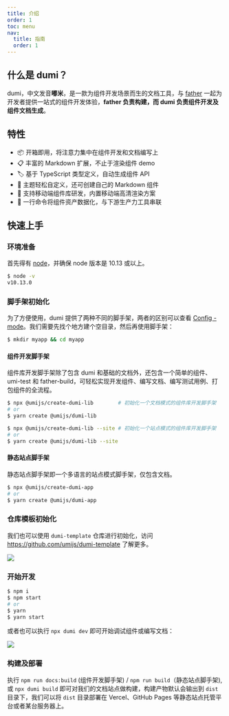 ```yaml
---
title: 介绍
order: 1
toc: menu
nav:
  title: 指南
  order: 1
---
```


## 什么是 dumi？

dumi，中文发音**嘟米**，是一款为组件开发场景而生的文档工具，与 [father](https://github.com/umijs/father) 一起为开发者提供一站式的组件开发体验，**father 负责构建，而 dumi 负责组件开发及组件文档生成**。

## 特性

- 📦 开箱即用，将注意力集中在组件开发和文档编写上
- 📋 丰富的 Markdown 扩展，不止于渲染组件 demo
- 🏷 基于 TypeScript 类型定义，自动生成组件 API
- 🎨 主题轻松自定义，还可创建自己的 Markdown 组件
- 📱 支持移动端组件库研发，内置移动端高清渲染方案
- 📡 一行命令将组件资产数据化，与下游生产力工具串联

## 快速上手

### 环境准备

首先得有 [node](https://nodejs.org/en/)，并确保 node 版本是 10.13 或以上。

```bash
$ node -v
v10.13.0
```

### 脚手架初始化

为了方便使用，dumi 提供了两种不同的脚手架，两者的区别可以查看 [Config - mode](/zh-CN/config#mode)。我们需要先找个地方建个空目录，然后再使用脚手架：

```bash
$ mkdir myapp && cd myapp
```

#### 组件开发脚手架

组件库开发脚手架除了包含 dumi 和基础的文档外，还包含一个简单的组件、umi-test 和 father-build，可轻松实现开发组件、编写文档、编写测试用例、打包组件的全流程。

```bash
$ npx @umijs/create-dumi-lib        # 初始化一个文档模式的组件库开发脚手架
# or
$ yarn create @umijs/dumi-lib

$ npx @umijs/create-dumi-lib --site # 初始化一个站点模式的组件库开发脚手架
# or
$ yarn create @umijs/dumi-lib --site
```

#### 静态站点脚手架

静态站点脚手架即一个多语言的站点模式脚手架，仅包含文档。

```bash
$ npx @umijs/create-dumi-app
# or
$ yarn create @umijs/dumi-app
```

### 仓库模板初始化

我们也可以使用 `dumi-template` 仓库进行初始化，访问 https://github.com/umijs/dumi-template 了解更多。

![](https://gw.alipayobjects.com/zos/bmw-prod/91791904-cdde-4408-959d-72fd0c9049b1/kj80x6lv_w1918_h352.png)

### 开始开发

```bash
$ npm i
$ npm start
# or
$ yarn
$ yarn start
```

或者也可以执行 `npx dumi dev` 即可开始调试组件或编写文档：

![](https://gw.alipayobjects.com/zos/bmw-prod/a74b9643-b1db-48b0-83b1-67d15e13b6fc/k7a3sl0s_w1988_h1310.png)

### 构建及部署

执行 `npm run docs:build` (组件开发脚手架) / `npm run build`（静态站点脚手架), 或 `npx dumi build` 即可对我们的文档站点做构建，构建产物默认会输出到 `dist` 目录下，我们可以将 `dist` 目录部署在 Vercel、GitHub Pages 等静态站点托管平台或者某台服务器上。
